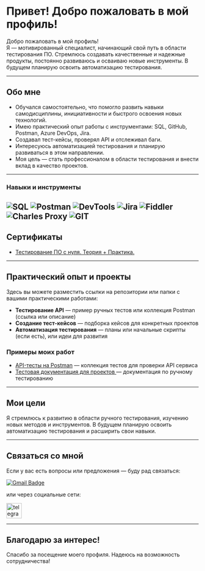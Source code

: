# Привет! Добро пожаловать в мой профиль! 

Добро пожаловать в мой профиль!  
Я — мотивированный специалист, начинающий свой путь в области тестирования ПО. Стремлюсь создавать качественные и надежные продукты, постоянно развиваюсь и осваиваю новые инструменты. В будущем планирую освоить автоматизацию тестирования.

---

## Обо мне

- Обучался самостоятельно, что помогло развить навыки самодисциплины, инициативности и быстрого освоения новых технологий.
- Имею практический опыт работы с инструментами: SQL, GitHub, Postman, Azure DevOps, Jira.
- Создавал тест-кейсы, проверял API и отслеживал баги.
- Интересуюсь автоматизацией тестирования и планирую развиваться в этом направлении.
- Моя цель — стать профессионалом в области тестирования и внести вклад в качество проектов.

---


### Навыки и инструменты

![SQL](https://img.shields.io/badge/-SQL-ffffff?style=for-the-badge&logo=mysql&logoColor=4479A1&width=150) 
![Postman](https://img.shields.io/badge/-Postman-ffffff?style=for-the-badge&logo=postman&logoColor=FF6C37&width=150) 
![DevTools](https://img.shields.io/badge/-DevTools-ffffff?style=for-the-badge&logo=googlechrome&logoColor=4285F4&width=150) 
![Jira](https://img.shields.io/badge/-Jira-ffffff?style=for-the-badge&logo=jira&logoColor=0052CC&width=150) 
![Fiddler](https://img.shields.io/badge/-Fiddler-ffffff?style=for-the-badge&logo=fiddler&logoColor=FF6600&width=150) 
![Charles Proxy](https://img.shields.io/badge/-Charles%20Proxy-ffffff?style=for-the-badge&logo=&logoColor=&width=150) 
![GIT](https://img.shields.io/badge/-GIT-ffffff?style=for-the-badge&logo=git&logoColor=F05032&width=150)
---

## Сертификаты

- [Тестирование ПО с нуля. Теория + Практика.](https://stepik.org/cert/2836210) 


---

## Практический опыт и проекты

Здесь вы можете разместить ссылки на репозитории или папки с вашими практическими работами:

- **Тестирование API** — пример ручных тестов или коллекция Postman (ссылка или описание)
- **Создание тест-кейсов** — подборка кейсов для конкретных проектов
- **Автоматизация тестирования** — планы или начальные скрипты (если есть), или идеи для развития


### Примеры моих работ

- [API-тесты на Postman](https://github.com/C3U3/C3U3/tree/5fee5421903f6f40460fb14ae93814f05ff2083e/API_Postman) — коллекция тестов для проверки API сервиса
- [Тестовая документация для проектов ](https://github.com/C3U3/C3U3/tree/66b363a87a9c9c9a46d3d5dd6b7195517b1cd3c8/TestDocs) — документация по ручному тестированию


---

## Мои цели

Я стремлюсь к развитию в области ручного тестирования, изучению новых методов и инструментов. В будущем планирую освоить автоматизацию тестирования и расширить свои навыки.

---

## Связаться со мной

Если у вас есть вопросы или предложения — буду рад связаться:

[![Gmail Badge](https://img.shields.io/badge/-Gmail-red?style=flat&logo=Gmail&logoColor=white)](mailto:skymowan@gmail.com)

или через социальные сети:

 <div id="badges">
    <a href="https://t.me/C3R_U3D" target="_blank">
      <img src="https://cdn-icons-png.flaticon.com/512/2111/2111646.png" width="40" height="40" alt="telegram" />
    </a>
  </div>

---

## Благодарю за интерес!

Спасибо за посещение моего профиля. Надеюсь на возможность сотрудничества!